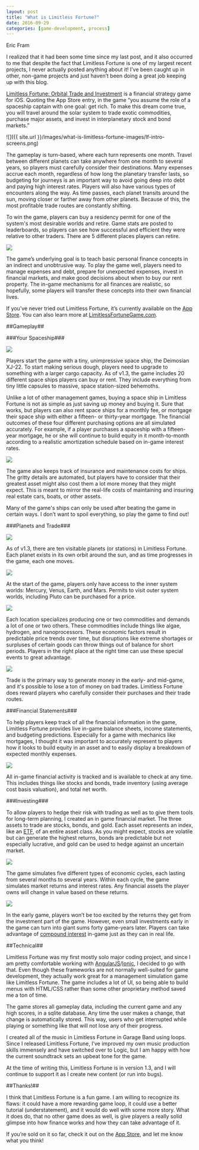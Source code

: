 ```yaml
---
layout: post
title: "What is Limitless Fortune?"
date: 2016-09-29
categories: [game-development, process]
---
```

Eric Fram  

I realized that it had been some time since my last post, and it also occurred to me that despite the fact that Limitless Fortune is one of my largest recent projects, I never actually posted anything about it! I’ve been caught up in other, non-game projects and just haven’t been doing a great job keeping up with this blog.

[Limitless Fortune: Orbital Trade and Investment](https://itunes.apple.com/us/app/limitless-fortune-orbital/id1101932740?ls=1&mt=8) is a financial strategy game for iOS. Quoting the App Store entry, in the game “you assume the role of a spaceship captain with one goal: get rich. To make this dream come true, you will travel around the solar system to trade exotic commodities, purchase major assets, and invest in interplanetary stock and bond markets.”

![]({{ site.url }}/images/what-is-limitless-fortune-images/lf-intro-screens.png)

The gameplay is turn-based, where each turn represents one month. Travel between different planets can take anywhere from one month to several years, so players must carefully consider their destinations. Many expenses accrue each month, regardless of how long the planetary transfer lasts, so budgeting for journeys is an important way to avoid going deep into debt and paying high interest rates. Players will also have various types of encounters along the way. As time passes, each planet transits around the sun, moving closer or farther away from other planets. Because of this, the most profitable trade routes are constantly shifting.

To win the game, players can buy a residency permit for one of the system's most desirable worlds and retire. Game stats are posted to leaderboards, so players can see how successful and efficient they were relative to other traders. There are 5 different places players can retire.

<img class="blog-entry-image-small" src="{{ site.url }}/images/what-is-limitless-fortune-images/lf-res-permit.png" rel="lf res permit">

The game’s underlying goal is to teach basic personal finance concepts in an indirect and unobtrusive way. To play the game well, players need to manage expenses and debt, prepare for unexpected expenses, invest in financial markets, and make good decisions about when to buy our rent property. The in-game mechanisms for all finances are realistic, so hopefully, some players will transfer these concepts into their own financial lives.

If you’ve never tried out Limitless Fortune, it’s currently available on the [App Store](https://itunes.apple.com/us/app/limitless-fortune-orbital/id1101932740?ls=1&mt=8). You can also learn more at [LimitlessFortuneGame.com](http://limitlessfortunegame.com/).

##Gameplay##

###Your Spaceship###

<img class="blog-entry-image-small" src="{{ site.url }}/images/what-is-limitless-fortune-images/lf-small-ship.png" rel="lf torus">

Players start the game with a tiny, unimpressive space ship, the Deimosian XJ-22. To start making serious dough, players need to upgrade to something with a larger cargo capacity. As of v1.3, the game includes 20 different space ships players can buy or rent. They include everything from tiny little capsules to massive, space station-sized behemoths.

Unlike a lot of other management games, buying a space ship in Limitless Fortune is not as simple as just saving up money and buying it. Sure that works, but players can also rent space ships for a monthly fee, or mortgage their space ship with either a fifteen- or thirty-year mortgage. The financial outcomes of these four different purchasing options are all simulated accurately. For example, if a player purchases a spaceship with a fifteen-year mortgage, he or she will continue to build equity in it month-to-month according to a realistic amortization schedule based on in-game interest rates.

<img class="blog-entry-image-small" src="{{ site.url }}/images/what-is-limitless-fortune-images/lf-ship-market.png" rel="lf torus">

The game also keeps track of insurance and maintenance costs for ships. The gritty details are automated, but players have to consider that their greatest asset might also cost them a lot more money that they might expect. This is meant to mirror the real-life costs of maintaining and insuring real estate cars, boats, or other assets.

Many of the game's ships can only be used after beating the game in certain ways. I don’t want to spoil everything, so play the game to find out!

###Planets and Trade###

<img class="blog-entry-image-small" src="{{ site.url }}/images/what-is-limitless-fortune-images/lf-torus.png" rel="lf torus">

As of v1.3, there are ten visitable planets (or stations) in Limitless Fortune. Each planet exists in its own orbit around the sun, and as time progresses in the game, each one moves.

<img class="blog-entry-image-small" src="{{ site.url }}/images/what-is-limitless-fortune-images/lf-system-map.png" rel="lf system map">

At the start of the game, players only have access to the inner system worlds: Mercury, Venus, Earth, and Mars. Permits to visit outer system worlds, including Pluto can be purchased for a price.

<img class="blog-entry-image-small" src="{{ site.url }}/images/what-is-limitless-fortune-images/lf-permits.png" rel="lf permits">

Each location specializes producing one or two commodities and demands a lot of one or two others. These commodities include things like algae, hydrogen, and nanoprocessors. These economic factors result in predictable price trends over time, but disruptions like extreme shortages or surpluses of certain goods can throw things out of balance for short periods. Players in the right place at the right time can use these special events to great advantage.

<img class="blog-entry-image-small" src="{{ site.url }}/images/what-is-limitless-fortune-images/lf-alert.png" rel="lf alert">

Trade is the primary way to generate money in the early- and mid-game, and it's possible to lose a ton of money on bad trades. Limitless Fortune does reward players who carefully consider their purchases and their trade routes.

###Financial Statements###

To help players keep track of all the financial information in the game, Limitless Fortune provides live in-game balance sheets, income statements, and budgeting predictions. Especially for a game with mechanics like mortgages, I thought it was important to accurately represent to players how it looks to build equity in an asset and to easily display a breakdown of expected monthly expenses.

<img class="blog-entry-image-small" src="{{ site.url }}/images/what-is-limitless-fortune-images/lf-finances2.png" rel="lf finances">

All in-game financial activity is tracked and is available to check at any time. This includes things like stocks and bonds, trade inventory (using average cost basis valuation), and total net worth.

###Investing###

To allow players to hedge their risk with trading as well as to give them tools for long-term planning, I created an in game financial market. The three assets to trade are stocks, bonds, and gold. Each asset represents an index, like an [ETF](http://www.investopedia.com/terms/e/etf.asp), of an entire asset class. As you might expect, stocks are volatile but can generate the highest returns, bonds are predictable but not especially lucrative, and gold can be used to hedge against an uncertain market.

<img class="blog-entry-image-small" src="{{ site.url }}/images/what-is-limitless-fortune-images/lf-stocks-summary.png" rel="lf stocks">

The game simulates five different types of economic cycles, each lasting from several months to several years. Within each cycle, the game simulates market returns and interest rates. Any financial assets the player owns will change in value based on these returns.

<img class="blog-entry-image-small" src="{{ site.url }}/images/what-is-limitless-fortune-images/lf-stocks-graphs.png" rel="lf stocks">

In the early game, players won’t be too excited by the returns they get from the investment part of the game. However, even small investments early in the game can turn into giant sums forty game-years later. Players can take advantage of [compound interest](http://www.investopedia.com/terms/c/compoundinterest.asp) in-game just as they can in real life.

##Technical##

Limitless Fortune was my first mostly solo major coding project, and since I am pretty comfortable working with [AngularJS](https://angularjs.org/)/[Ionic](http://ionicframework.com/), I decided to go with that. Even though these frameworks are not normally well-suited for game development, they actually work great for a management simulation game like Limitless Fortune. The game includes a lot of UI, so being able to build menus with HTML/CSS rather than some other proprietary method saved me a ton of time.

The game stores all gameplay data, including the current game and any high scores, in a sqlite database. Any time the user makes a change, that change is automatically stored. This way, users who get interrupted while playing or something like that will not lose any of their progress.

I created all of the music in Limitless Fortune in Garage Band using loops. Since I released Limitless Fortune, I’ve improved my own music production skills immensely and have switched over to Logic, but I am happy with how the current soundtrack sets an upbeat tone for the game.

At the time of writing this, Limitless Fortune is in version 1.3, and I will continue to support it as I create new content (or run into bugs).

##Thanks!##

I think that Limitless Fortune is a fun game.  I am willing to recognize its flaws: it could have a more rewarding game loop, it could use a better tutorial (understatement), and it would do well with some more story. What it does do, that no other game does as well, is give players a really solid glimpse into how finance works and how they can take advantage of it.

If you’re sold on it so far, check it out on the [App Store](https://itunes.apple.com/us/app/limitless-fortune-orbital/id1101932740?ls=1&mt=8), and let me know what you think!
